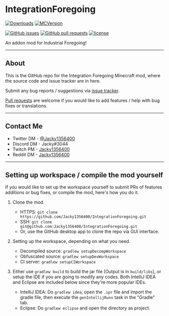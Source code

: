 # IntegrationForegoing

[![Downloads](http://cf.way2muchnoise.eu/full_integration-foregoing_downloads.svg)](https://minecraft.curseforge.com/projects/integration-foregoing) [![MCVersion](http://cf.way2muchnoise.eu/versions/integration-foregoing.svg)](https://minecraft.curseforge.com/projects/integration-foregoing/files)

[![GitHub issues](https://img.shields.io/github/issues/Jacky1356400/IntegrationForegoing.svg)](https://github.com/Jacky1356400/IntegrationForegoing/issues) [![GitHub pull requests](https://img.shields.io/github/issues-pr/Jacky1356400/IntegrationForegoing.svg)](https://github.com/Jacky1356400/IntegrationForegoing/pulls) [![license](https://img.shields.io/github/license/Jacky1356400/IntegrationForegoing.svg)](../dev-1.12.x/LICENSE)

An addon mod for Industrial Foregoing!

---

## About

This is the GitHub repo for the Integration Foregoing Minecraft mod, where the source code and issue tracker are in here.

Submit any bug reports / suggestions via [issue tracker](https://github.com/Jacky1356400/IntegrationForegoing/issues).

[Pull requests](https://github.com/Jacky1356400/IntegrationForegoing/pulls) are welcome if you would like to add features / help with bug fixes or translations.

---

## Contact Me

- Twitter DM - [@Jacky1356400](https://twitter.com/Jacky1356400)
- Discord DM - Jacky#3044
- Twitch PM - [Jacky1356400](https://www.twitch.tv/jacky1356400)
- Reddit DM - [Jacky1356400](https://www.reddit.com/message/compose/?to=Jacky1356400)

---

## Setting up workspace / compile the mod yourself

If you would like to set up the workspace yourself to submit PRs of features additions or bug fixes, or compile the mod, here's how you do it.

1. Clone the mod.
    - HTTPS: `git clone https://github.com/Jacky1356400/IntegrationForegoing.git`
    - SSH: `git clone git@github.com:Jacky1356400/IntegrationForegoing.git`
    - Or, use the GitHub desktop app to clone the repo via GUI interface.

2. Setting up the workspace, depending on what you need.
    - Decompiled source: `gradlew setupDecompWorkspace`
    - Obfuscated source: `gradlew setupDevWorkspace`
    - CI server: `gradlew setupCIWorkspace`
    
3. Either use `gradlew build` to build the jar file (Output is in `build/libs`), or setup the IDE if you are going to modify any codes. Both IntelliJ IDEA and Eclipse are included below since they're more popular IDEs.
    - IntelliJ IDEA: Do `gradlew idea`, open the `.ipr` file and import the gradle file, then execute the `genIntellijRuns` task in the "Gradle" tab.
    - Eclipse: Do `gradlew eclipse` and open the directory as project.
